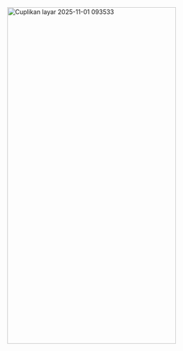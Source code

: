 <img width="386" height="767" alt="Cuplikan layar 2025-11-01 093533" src="https://github.com/user-attachments/assets/58dfd265-387f-43a8-9ed4-90df5ca25c35" />
